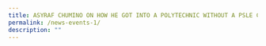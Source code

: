 ```yaml
---
title: ASYRAF CHUMINO ON HOW HE GOT INTO A POLYTECHNIC WITHOUT A PSLE CERT
permalink: /news-events-1/
description: ""
---
```

